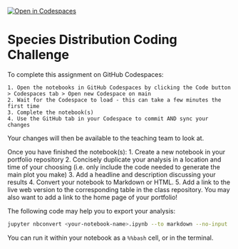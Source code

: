 [![Open in Codespaces](https://classroom.github.com/assets/launch-codespace-2972f46106e565e64193e422d61a12cf1da4916b45550586e14ef0a7c637dd04.svg)](https://classroom.github.com/open-in-codespaces?assignment_repo_id=16196173)
# Species Distribution Coding Challenge

To complete this assignment on GitHub Codespaces:

    1. Open the notebooks in GitHub Codespaces by clicking the Code button > Codespaces tab > Open new Codespace on main
    2. Wait for the Codespace to load - this can take a few minutes the first time
    3. Complete the notebook(s)
    4. Use the GitHub tab in your Codespace to commit AND sync your changes

Your changes will then be available to the teaching team to look at.

Once you have finished the notebook(s):
    1. Create a new notebook in your portfolio repository
    2. Concisely duplicate your analysis in a location and time of your choosing (i.e. only include the code needed to generate the main plot you make)
    3. Add a headline and description discussing your results
    4. Convert your notebook to Markdown or HTML.
    5. Add a link to the live web version to the corresponding table in the class repository. You may also want to add a link to the home page of your portfolio!

The following code may help you to export your analysis:

```bash
jupyter nbconvert <your-notebook-name>.ipynb --to markdown --no-input
```

You can run it within your notebook as a `%%bash` cell, or in the terminal.
